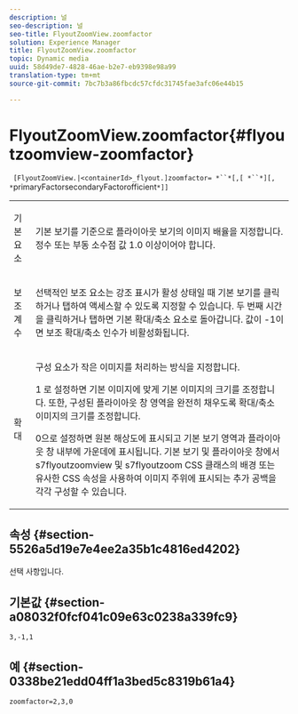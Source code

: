 ```yaml
---
description: 널
seo-description: 널
seo-title: FlyoutZoomView.zoomfactor
solution: Experience Manager
title: FlyoutZoomView.zoomfactor
topic: Dynamic media
uuid: 58d49de7-4828-46ae-b2e7-eb9398e98a99
translation-type: tm+mt
source-git-commit: 7bc7b3a86fbcdc57cfdc31745fae3afc06e44b15

---
```



# FlyoutZoomView.zoomfactor{#flyoutzoomview-zoomfactor}

` [FlyoutZoomView.|<containerId>_flyout.]zoomfactor= *``*[,[ *``*][, *`primaryFactorsecondaryFactorofficient`*]]`

<table id="table_9B98C97485DD4DEB8A6ECBCE8DF6B886"> 
 <tbody> 
  <tr> 
   <td colname="col1"> <p> <span class="codeph"> 기본 <span class="varname"> 요소</span></span> </p> </td> 
   <td colname="col2"> <p> 기본 보기를 기준으로 플라이아웃 보기의 이미지 배율을 지정합니다.정수 또는 부동 소수점 값 <span class="codeph"> 1.0</span> 이상이어야 합니다. </p> </td> 
  </tr> 
  <tr> 
   <td colname="col1"> <p> <span class="codeph"> <span class="varname"> 보조</span> 계수 </span> </p> </td> 
   <td colname="col2"> <p> 선택적인 보조 요소는 강조 표시가 활성 상태일 때 기본 보기를 클릭하거나 탭하여 액세스할 수 있도록 지정할 수 있습니다. 두 번째 시간을 클릭하거나 탭하면 기본 확대/축소 요소로 돌아갑니다. 값이 <span class="codeph"> -1이면</span> 보조 확대/축소 인수가 비활성화됩니다. </p> </td> 
  </tr> 
  <tr> 
   <td colname="col1"> <p><span class="codeph"><span class="varname"> 확대</span></span> </p> </td> 
   <td colname="col2"> <p>구성 요소가 작은 이미지를 처리하는 방식을 지정합니다. </p> <p>1 <span class="codeph"> 로</span> 설정하면 기본 이미지에 맞게 기본 이미지의 크기를 조정합니다. 또한, 구성된 플라이아웃 창 영역을 완전히 채우도록 확대/축소 이미지의 크기를 조정합니다. </p> <p>0으로 <span class="codeph"></span> 설정하면 원본 해상도에 표시되고 기본 보기 영역과 플라이아웃 창 내부에 가운데에 표시됩니다. 기본 보기 및 플라이아웃 창에서 <span class="codeph"> s7flyoutzoomview 및</span> s7flyoutzoom <span class="codeph"></span> CSS 클래스의 배경 또는 유사한 CSS 속성을 사용하여 이미지 주위에 표시되는 추가 공백을 각각 구성할 수 있습니다. </p> </td> 
  </tr> 
 </tbody> 
</table>

## 속성 {#section-5526a5d19e7e4ee2a35b1c4816ed4202}

선택 사항입니다.

## 기본값 {#section-a08032f0fcf041c09e63c0238a339fc9}

`3,-1,1`

## 예 {#section-0338be21edd04ff1a3bed5c8319b61a4}

`zoomfactor=2,3,0`
